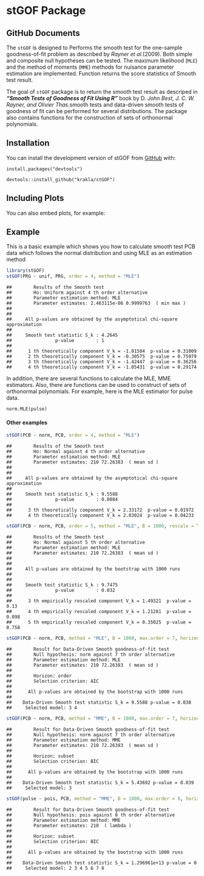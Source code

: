stGOF Package
================

## GitHub Documents

The `stGOF` is designed to Performs the smooth test for the one-sample
goodness-of-fit problem as described by *Rayner et al*.(2009). Both
simple and composite null hypotheses can be tested. The maximum
likelihood (`MLE`) and the method of moments (`MME`) methods for
nuisance parameter estimation are implemented. Function returns the
score statistics of Smooth test result.

The goal of `stGOF` package is to return the smooth test result as
descriped in ***“Smooth Tests of Goodness of Fit Using R”*** book by D.
*John Best, J. C. W. Rayner, and Olivier Thas*.smooth tests and
data-driven smooth tests of goodness of fit can be performed for several
distributions. The package also contains functions for the construction
of sets of orthonormal polynomials.

## Installation

You can install the development version of stGOF from
[GitHub](https://github.com/krakla/stGOF) with:

`install.packages("devtools")`

`devtools::install_github("krakla/stGOF")`

## Including Plots

You can also embed plots, for example:

## Example

This is a basic example which shows you how to calculate smooth test PCB
data which follows the normal distribution and using MLE as an
estimation method

``` r
library(stGOF)
stGOF(PRG ~ unif, PRG, order = 4, method = "MLE")
```

    ##        Results of the Smooth test
    ##        Ho: Uniform against 4 th order alternative
    ##        Parameter estimation method: MLE 
    ##        Parameter estimates: 2.463115e-06 0.9999763  ( min max )
    ## 
    ## 
    ##     All p-values are obtained by the asymptotical chi-square approximation 
    ## 
    ##     Smooth test statistic S_k : 4.2645 
    ##                p-value        : 1 
    ## 
    ##      1 th theoretically component V_k = -1.01504  p-value = 0.31009 
    ##      2 th theoretically component V_k = -0.30575  p-value = 0.75979 
    ##      3 th theoretically component V_k = -1.42447  p-value = 0.36256 
    ##      4 th theoretically component V_k = -1.05431  p-value = 0.29174

In addition, there are several functions to calculate the MLE, MME
estimators. Also, there are functions can be used to construct of sets
of orthonormal polynomials. For example, here is the MLE estimator for
pulse data.

`norm.MLE(pulse)`

#### Other examples

``` r
stGOF(PCB ~ norm, PCB, order = 4, method = "MLE")
```

    ##        Results of the Smooth test
    ##        Ho: Normal against 4 th order alternative
    ##        Parameter estimation method: MLE 
    ##        Parameter estimates: 210 72.26383  ( mean sd )
    ## 
    ## 
    ##     All p-values are obtained by the asymptotical chi-square approximation 
    ## 
    ##     Smooth test statistic S_k : 9.5588 
    ##                p-value        : 0.0084 
    ## 
    ##      3 th theoretically component V_k = 2.33172  p-value = 0.01972 
    ##      4 th theoretically component V_k = 2.03024  p-value = 0.04233

``` r
stGOF(PCB ~ norm, PCB, order = 5, method = "MLE", B = 1000, rescale = T)
```

    ##        Results of the Smooth test
    ##        Ho: Normal against 5 th order alternative
    ##        Parameter estimation method: MLE 
    ##        Parameter estimates: 210 72.26383  ( mean sd )
    ## 
    ## 
    ##     All p-values are obtained by the bootstrap with 1000 runs
    ## 
    ## 
    ##     Smooth test statistic S_k : 9.7475 
    ##                p-value        : 0.032 
    ## 
    ##      3 th empirically rescaled component V_k = 1.49321  p-value = 0.13 
    ##      4 th empirically rescaled component V_k = 1.21281  p-value = 0.098 
    ##      5 th empirically rescaled component V_k = 0.35025  p-value = 0.758

``` r
stGOF(PCB ~ norm, PCB, method = "MLE", B = 1000, max.order = 7, horizon="order", criterion="AIC")
```

    ##        Result for Data-Driven Smooth goodness-of-fit test
    ##        Null hypothesis: norm against 7 th order alternative
    ##        Parameter estimation method: MLE 
    ##        Parameter estimates: 210 72.26383  ( mean sd )
    ## 
    ##        Horizon: order 
    ##        Selection criterion: AIC 
    ## 
    ##      All p-values are obtained by the bootstrap with 1000 runs
    ## 
    ##    Data-Driven Smooth test statistic S_k = 9.5588 p-value = 0.038 
    ##     Selected model: 3 4

``` r
stGOF(PCB ~ norm, PCB, method = "MME", B = 1000, max.order = 7, horizon="subset", criterion="BIC")
```

    ##        Result for Data-Driven Smooth goodness-of-fit test
    ##        Null hypothesis: norm against 7 th order alternative
    ##        Parameter estimation method: MME 
    ##        Parameter estimates: 210 72.26383  ( mean sd )
    ## 
    ##        Horizon: subset 
    ##        Selection criterion: BIC 
    ## 
    ##      All p-values are obtained by the bootstrap with 1000 runs
    ## 
    ##    Data-Driven Smooth test statistic S_k = 5.43692 p-value = 0.039 
    ##     Selected model: 3

``` r
stGOF(pulse ~ pois, PCB, method = "MME", B = 1000, max.order = 8, horizon="subset", criterion="BIC")
```

    ##        Result for Data-Driven Smooth goodness-of-fit test
    ##        Null hypothesis: pois against 8 th order alternative
    ##        Parameter estimation method: MME 
    ##        Parameter estimates: 210  ( lambda )
    ## 
    ##        Horizon: subset 
    ##        Selection criterion: BIC 
    ## 
    ##      All p-values are obtained by the bootstrap with 1000 runs
    ## 
    ##    Data-Driven Smooth test statistic S_k = 1.296961e+13 p-value = 0 
    ##     Selected model: 2 3 4 5 6 7 8
